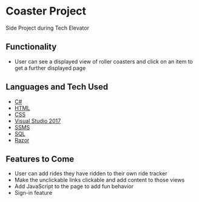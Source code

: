 # Coaster Project
Side Project during Tech Elevator

## Functionality
* User can see a displayed view of roller coasters and click on an item to get a further displayed page

## Languages and Tech Used
* [C#](https://docs.microsoft.com/en-us/dotnet/csharp/)
* [HTML](https://developer.mozilla.org/en-US/docs/Web/HTML)
* [CSS](https://developer.mozilla.org/en-US/docs/Web/CSS)
* [Visual Studio 2017](https://visualstudio.microsoft.com/vs/whatsnew/)
* [SSMS](https://docs.microsoft.com/en-us/sql/ssms/sql-server-management-studio-ssms?view=sql-server-2017)
* [SQL](https://docs.microsoft.com/en-us/sql/?view=sql-server-2017)
* [Razor](https://docs.microsoft.com/en-us/aspnet/core/mvc/views/razor?view=aspnetcore-2.2)

## Features to Come
* User can add rides they have ridden to their own ride tracker
* Make the unclickable links clickable and add content to those views
* Add JavaScript to the page to add fun behavior
* Sign-in feature
